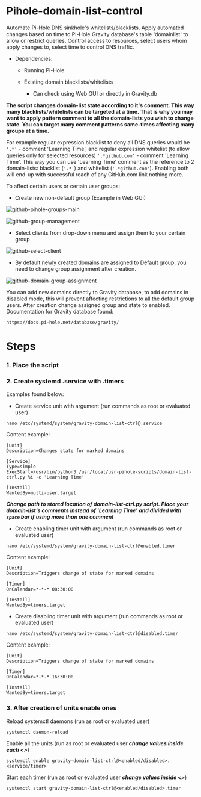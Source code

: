 # Pihole-domain-list-control
Automate Pi-Hole DNS sinkhole's whitelists/blacklists. Apply automated changes based on time to Pi-Hole Gravity database's table 'domainlist' to allow or restrict queries. Control access to resources, select users whom apply changes to, select time to control DNS traffic.

* Dependencies:

  * Running Pi-Hole
  
  * Existing domain blacklists/whitelists
    
    * Can check using Web GUI or directly in Gravity.db
   
**The script changes domain-list state according to it's comment. This way many blacklists/whitelists can be targeted at a time. That is why you may want to apply pattern comment to all the domain-lists you wish to change state. You can target many comment patterns same-times affecting many groups at a time.**

For example regular expression blacklist to deny all DNS queries would be `'.*'` - comment 'Learning Time', and regular expression whitelist (to allow queries only for selected resources) `'.*github.com'` - comment 'Learning Time'. This way you can use 'Learning Time' comment as the reference to 2 domain-lists: blacklist (`'.*'`) and whitelist (`'.*github.com'`). Enabling both will end-up with successful reach of any GitHub.com link nothing more.

To affect certain users or certain user groups:

 * Create new non-default group (Example in Web GUI)
 
![github-pihole-groups-main](https://user-images.githubusercontent.com/43132663/186899940-9f4c403b-eccb-491d-8b96-1cc3bc4cb2bb.PNG)

![github-group-management](https://user-images.githubusercontent.com/43132663/186899938-b9f454c5-ca62-4634-a0b2-8cffd825c587.PNG)

 * Select clients from drop-down menu and assign them to your certain group

![github-select-client](https://user-images.githubusercontent.com/43132663/186899941-80a3ade4-3273-495e-960f-780d9d192682.PNG)

 * By default newly created domains are assigned to Default group, you need to change group assignment after creation.

![github-domain-group-assignment](https://user-images.githubusercontent.com/43132663/186899930-e9299876-9a68-4416-bf29-8d94cced329b.PNG)

You can add new domains directly to Gravity database, to add domains in disabled mode, this will prevent affecting restrictions to all the default group users. After creation change assigned group and state to enabled. Documentation for Gravity database found:

```
https://docs.pi-hole.net/database/gravity/
```

# Steps

### 1. Place the script 

### 2. Create systemd .service with .timers

Examples found below:

* Create service unit with argument (run commands as root or evaluated user)

```
nano /etc/systemd/system/gravity-domain-list-ctrl@.service
```

Content example:
    
```
[Unit]
Description=Changes state for marked domains

[Service]
Type=simple
ExecStart=/usr/bin/python3 /usr/local/usr-pihole-scripts/domain-list-ctrl.py %i -c 'Learning Time'

[Install]
WantedBy=multi-user.target
```

***Change path to stored location of domain-list-ctrl.py script. Place your domain-list's comments instead of 'Learning Time' and divided with `space` bar if using more than one comment***

* Create enabling timer unit with argument (run commands as root or evaluated user)

```
nano /etc/systemd/system/gravity-domain-list-ctrl@enabled.timer
```

Content example:
    
```
[Unit]
Description=Triggers change of state for marked domains

[Timer]
OnCalendar=*-*-* 08:30:00

[Install]
WantedBy=timers.target
```

* Create disabling timer unit with argument (run commands as root or evaluated user)


```
nano /etc/systemd/system/gravity-domain-list-ctrl@disabled.timer
```

Content example:
    
```
[Unit]
Description=Triggers change of state for marked domains

[Timer]
OnCalendar=*-*-* 16:30:00

[Install]
WantedBy=timers.target
```

### 3. After creation of units enable ones

Reload systemctl daemons (run as root or evaluated user)

```
systemctl daemon-reload
```

Enable all the units (run as root or evaluated user ***change values inside each <>***)

```
systemctl enable gravity-domain-list-ctrl@<enabled/disabled>.<service/timer>
```

Start each timer (run as root or evaluated user ***change values inside <>***)

```
systemctl start gravity-domain-list-ctrl@<enabled/disabled>.timer
```
